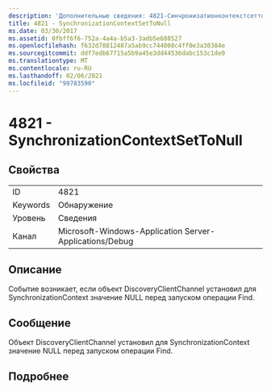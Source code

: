 ```yaml
---
description: 'Дополнительные сведения: 4821-Синчронизатионконтекстсеттонулл'
title: 4821 - SynchronizationContextSetToNull
ms.date: 03/30/2017
ms.assetid: 0fbff6f6-752a-4a4a-b5a3-3adb5e688527
ms.openlocfilehash: f632d78812487a5ab9cc744008c4ff0e3a30384e
ms.sourcegitcommit: ddf7edb67715a5b9a45e3dd44536dabc153c1de0
ms.translationtype: MT
ms.contentlocale: ru-RU
ms.lasthandoff: 02/06/2021
ms.locfileid: "99783590"
---
```

# <a name="4821---synchronizationcontextsettonull"></a>4821 - SynchronizationContextSetToNull

## <a name="properties"></a>Свойства  
  
|||  
|-|-|  
|ID|4821|  
|Keywords|Обнаружение|  
|Уровень|Сведения|  
|Канал|Microsoft-Windows-Application Server-Applications/Debug|  
  
## <a name="description"></a>Описание  

 Событие возникает, если объект DiscoveryClientChannel установил для SynchronizationContext значение NULL перед запуском операции Find.  
  
## <a name="message"></a>Сообщение  

 Объект DiscoveryClientChannel установил для SynchronizationContext значение NULL перед запуском операции Find.  
  
## <a name="details"></a>Подробнее
